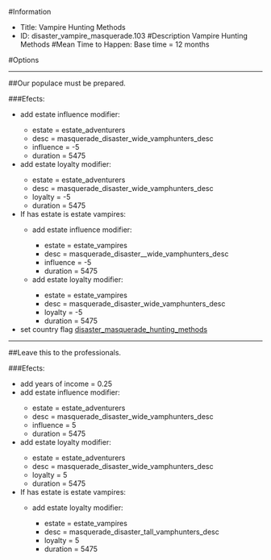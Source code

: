 #Information
 - Title: Vampire Hunting Methods
 - ID: disaster_vampire_masquerade.103
#Description
Vampire Hunting Methods
#Mean Time to Happen:
Base time = 12 months

#Options

___
##Our populace must be prepared.

###Efects:<ul><li>add estate influence modifier:</li><ul><li>estate = estate_adventurers</li><li>desc = masquerade_disaster_wide_vamphunters_desc</li><li>influence = -5</li><li>duration = 5475</li></ul><li>add estate loyalty modifier:</li><ul><li>estate = estate_adventurers</li><li>desc = masquerade_disaster_wide_vamphunters_desc</li><li>loyalty = -5</li><li>duration = 5475</li></ul><li>If has estate is estate vampires:</li><ul><li>add estate influence modifier:</li><ul><li>estate = estate_vampires</li><li>desc = masquerade_disaster__wide_vamphunters_desc</li><li>influence = -5</li><li>duration = 5475</li></ul><li>add estate loyalty modifier:</li><ul><li>estate = estate_vampires</li><li>desc = masquerade_disaster_wide_vamphunters_desc</li><li>loyalty = -5</li><li>duration = 5475</li></ul></ul><li>set country flag [disaster_masquerade_hunting_methods](../flags/disaster_masquerade_hunting_methods.md)</li></ul>

___
##Leave this to the professionals.

###Efects:<ul><li>add years of income = 0.25</li><li>add estate influence modifier:</li><ul><li>estate = estate_adventurers</li><li>desc = masquerade_disaster_wide_vamphunters_desc</li><li>influence = 5</li><li>duration = 5475</li></ul><li>add estate loyalty modifier:</li><ul><li>estate = estate_adventurers</li><li>desc = masquerade_disaster_wide_vamphunters_desc</li><li>loyalty = 5</li><li>duration = 5475</li></ul><li>If has estate is estate vampires:</li><ul><li>add estate loyalty modifier:</li><ul><li>estate = estate_vampires</li><li>desc = masquerade_disaster_tall_vamphunters_desc</li><li>loyalty = 5</li><li>duration = 5475</li></ul></ul></ul>
